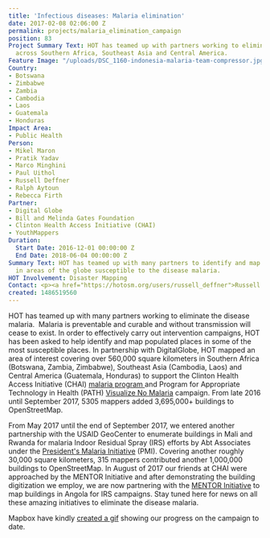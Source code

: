 ```yaml
---
title: 'Infectious diseases: Malaria elimination'
date: 2017-02-08 02:06:00 Z
permalink: projects/malaria_elimination_campaign
position: 83
Project Summary Text: HOT has teamed up with partners working to eliminate malaria
  across Southern Africa, Southeast Asia and Central America.
Feature Image: "/uploads/DSC_1160-indonesia-malaria-team-compressor.jpg"
Country:
- Botswana
- Zimbabwe
- Zambia
- Cambodia
- Laos
- Guatemala
- Honduras
Impact Area:
- Public Health
Person:
- Mikel Maron
- Pratik Yadav
- Marco Minghini
- Paul Uithol
- Russell Deffner
- Ralph Aytoun
- Rebecca Firth
Partner:
- Digital Globe
- Bill and Melinda Gates Foundation
- Clinton Health Access Initiative (CHAI)
- YouthMappers
Duration:
  Start Date: 2016-12-01 00:00:00 Z
  End Date: 2018-06-04 00:00:00 Z
Summary Text: HOT has teamed up with many partners to identify and map populated places
  in areas of the globe susceptible to the disease malaria.
HOT Involvement: Disaster Mapping
Contact: <p><a href="https://hotosm.org/users/russell_deffner">Russell Deffner</a></p>
created: 1486519560
---
```


HOT has teamed up with many partners working to eliminate the disease malaria.  Malaria is preventable and curable and without transmission will cease to exist. In order to effectively carry out intervention campaigns, HOT has been asked to help identify and map populated places in some of the most susceptible places. In partnership with DigitalGlobe, HOT mapped an area of interest covering over 560,000 square kilometers in Southern Africa (Botswana, Zambia, Zimbabwe), Southeast Asia (Cambodia, Laos) and Central America (Guatemala, Honduras) to support the Clinton Health Access Initiative (CHAI) <a href="http://www.clintonhealthaccess.org/program/malaria/">malaria program </a>and <span id="docs-internal-guid-cad9e9d3-e4d9-f1f7-70d9-ca3c915e7727">Program for Appropriate Technology in Health (PATH) <a href="http://visualizenomalaria.org/">Visualize No Malaria</a> campaign. From late 2016 until September 2017, 5305 mappers added 3,695,000\+ buildings to OpenStreetMap. 

From May 2017 until the end of September 2017, we entered another partnership with the USAID GeoCenter to enumerate buildings in Mali and Rwanda for malaria Indoor Residual Spray (IRS) efforts by Abt Associates under the <a href="https://www.pmi.gov/">President's Malaria Initiative</a> (PMI). Covering another roughly 30,000 square kilometers, 315 mappers contributed another 1,000,000 buildings to OpenStreetMap. In August of 2017 our friends at CHAI were approached by the MENTOR Initiative and after demonstrating the building digitization we employ, we are now partnering with the <a href="http://thementorinitiative.org/what-we-do/malaria-2">MENTOR Initiative</a> to map buildings in Angola for IRS campaigns. Stay tuned here for news on all these amazing initiatives to eliminate the disease malaria.

Mapbox have kindly <a href="https://www.mapbox.com/malaria-mapping/#5.8/-19.036/24.323">created a gif</a> showing our progress on the campaign to date.